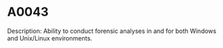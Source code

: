 # A0043
Description: Ability to conduct forensic analyses in and for both Windows and Unix/Linux environments.
